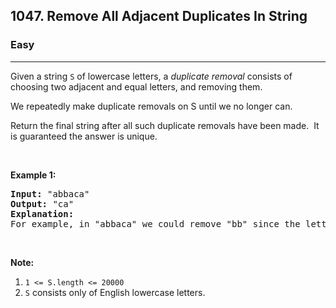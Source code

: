 <h2>1047. Remove All Adjacent Duplicates In String</h2><h3>Easy</h3><hr><div><p>Given a string <code>S</code> of lowercase letters, a <em>duplicate removal</em> consists of choosing two adjacent and equal letters, and removing&nbsp;them.</p>

<p>We repeatedly make duplicate removals on S until we no longer can.</p>

<p>Return the final string after all such duplicate removals have been made.&nbsp; It is guaranteed the answer is unique.</p>

<p>&nbsp;</p>

<p><strong>Example 1:</strong></p>

<pre><strong>Input: </strong><span id="example-input-1-1">"abbaca"</span>
<strong>Output: </strong><span id="example-output-1">"ca"</span>
<strong>Explanation: </strong>
For example, in "abbaca" we could remove "bb" since the letters are adjacent and equal, and this is the only possible move.&nbsp; The result of this move is that the string is "aaca", of which only "aa" is possible, so the final string is "ca".
</pre>

<p>&nbsp;</p>

<p><strong>Note:</strong></p>

<ol>
	<li><code>1 &lt;= S.length &lt;= 20000</code></li>
	<li><code>S</code> consists only of English lowercase letters.</li>
</ol>
</div>